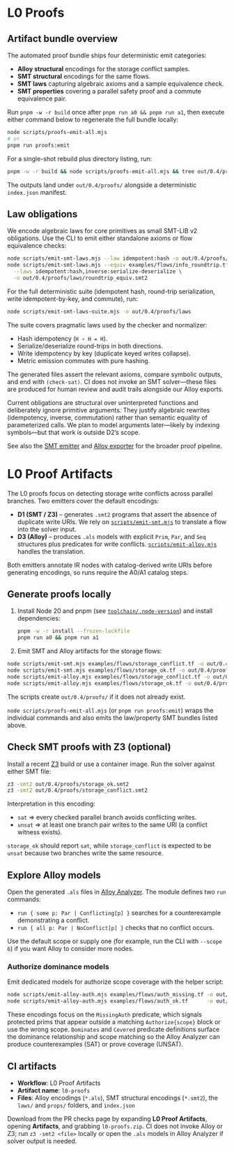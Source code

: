# L0 Proofs

## Artifact bundle overview

The automated proof bundle ships four deterministic emit categories:

- **Alloy structural** encodings for the storage conflict samples.
- **SMT structural** encodings for the same flows.
- **SMT laws** capturing algebraic axioms and a sample equivalence check.
- **SMT properties** covering a parallel safety proof and a commute equivalence pair.

Run `pnpm -w -r build` once after `pnpm run a0 && pnpm run a1`, then execute either command below to regenerate the full bundle locally:

```bash
node scripts/proofs-emit-all.mjs
# or
pnpm run proofs:emit
```

For a single-shot rebuild plus directory listing, run:

```bash
pnpm -w -r build && node scripts/proofs-emit-all.mjs && tree out/0.4/proofs
```

The outputs land under `out/0.4/proofs/` alongside a deterministic `index.json` manifest.

## Law obligations

We encode algebraic laws for core primitives as small SMT-LIB v2 obligations. Use the CLI to emit either standalone axioms or flow equivalence checks:

```bash
node scripts/emit-smt-laws.mjs --law idempotent:hash -o out/0.4/proofs/laws/idempotent_hash.smt2
node scripts/emit-smt-laws.mjs --equiv examples/flows/info_roundtrip.tf examples/flows/info_roundtrip.tf \
  --laws idempotent:hash,inverse:serialize-deserialize \
  -o out/0.4/proofs/laws/roundtrip_equiv.smt2
```

For the full deterministic suite (idempotent hash, round-trip serialization, write idempotent-by-key, and commute), run:

```bash
node scripts/emit-smt-laws-suite.mjs -o out/0.4/proofs/laws
```

The suite covers pragmatic laws used by the checker and normalizer:

- Hash idempotency (`H ∘ H = H`).
- Serialize/deserialize round-trips in both directions.
- Write idempotency by key (duplicate keyed writes collapse).
- Metric emission commutes with pure hashing.


The generated files assert the relevant axioms, compare symbolic outputs, and end with `(check-sat)`. CI does not invoke an SMT solver—these files are produced for human review and audit trails alongside our Alloy exports.

Current obligations are structural over uninterpreted functions and deliberately ignore primitive arguments. They justify algebraic rewrites (idempotency, inverse, commutation) rather than semantic equality of parameterized calls. We plan to model arguments later—likely by indexing symbols—but that work is outside D2’s scope.

See also the [SMT emitter](../scripts/emit-smt.mjs) and [Alloy exporter](../scripts/emit-alloy.mjs) for the broader proof pipeline.

# L0 Proof Artifacts

The L0 proofs focus on detecting storage write conflicts across parallel branches. Two emitters cover the default encodings:

- **D1 (SMT / Z3)** – generates `.smt2` programs that assert the absence of duplicate write URIs. We rely on [`scripts/emit-smt.mjs`](../scripts/emit-smt.mjs) to translate a flow into the solver input.
- **D3 (Alloy)** – produces `.als` models with explicit `Prim`, `Par`, and `Seq` structures plus predicates for write conflicts. [`scripts/emit-alloy.mjs`](../scripts/emit-alloy.mjs) handles the translation.

Both emitters annotate IR nodes with catalog-derived write URIs before generating encodings, so runs require the A0/A1 catalog steps.

## Generate proofs locally

1. Install Node 20 and pnpm (see [`toolchain/.node-version`](../toolchain/.node-version)) and install dependencies:
   ```bash
   pnpm -w -r install --frozen-lockfile
   pnpm run a0 && pnpm run a1
   ```
2. Emit SMT and Alloy artifacts for the storage flows:
  ```bash
  node scripts/emit-smt.mjs examples/flows/storage_conflict.tf -o out/0.4/proofs/storage_conflict.smt2
  node scripts/emit-smt.mjs examples/flows/storage_ok.tf -o out/0.4/proofs/storage_ok.smt2
  node scripts/emit-alloy.mjs examples/flows/storage_conflict.tf -o out/0.4/proofs/storage_conflict.als
  node scripts/emit-alloy.mjs examples/flows/storage_ok.tf -o out/0.4/proofs/storage_ok.als
  ```
  The scripts create `out/0.4/proofs/` if it does not already exist.

`node scripts/proofs-emit-all.mjs` (or `pnpm run proofs:emit`) wraps the individual commands and also emits the law/property SMT bundles listed above.

## Check SMT proofs with Z3 (optional)

Install a recent [Z3](https://github.com/Z3Prover/z3) build or use a container image. Run the solver against either SMT file:

```bash
z3 -smt2 out/0.4/proofs/storage_ok.smt2
z3 -smt2 out/0.4/proofs/storage_conflict.smt2
```

Interpretation in this encoding:

- `sat` ⇒ every checked parallel branch avoids conflicting writes.
- `unsat` ⇒ at least one branch pair writes to the same URI (a conflict witness exists).

`storage_ok` should report `sat`, while `storage_conflict` is expected to be `unsat` because two branches write the same resource.

## Explore Alloy models

Open the generated `.als` files in [Alloy Analyzer](https://alloytools.org/). The module defines two `run` commands:

- `run { some p: Par | Conflicting[p] }` searches for a counterexample demonstrating a conflict.
- `run { all p: Par | NoConflict[p] }` checks that no conflict occurs.

Use the default scope or supply one (for example, run the CLI with `--scope 6`) if you want Alloy to consider more nodes.

### Authorize dominance models

Emit dedicated models for authorize scope coverage with the helper script:

```bash
node scripts/emit-alloy-auth.mjs examples/flows/auth_missing.tf -o out/0.4/proofs/auth/missing.als
node scripts/emit-alloy-auth.mjs examples/flows/auth_ok.tf      -o out/0.4/proofs/auth/ok.als
```

These encodings focus on the `MissingAuth` predicate, which signals protected prims that appear outside a matching `Authorize{scope}` block or use the wrong scope. `Dominates` and `Covered` predicate definitions surface the dominance relationship and scope matching so the Alloy Analyzer can produce counterexamples (SAT) or prove coverage (UNSAT).


## CI artifacts

- **Workflow**: L0 Proof Artifacts
- **Artifact name**: `l0-proofs`
- **Files**: Alloy encodings (`*.als`), SMT structural encodings (`*.smt2`), the `laws/` and `props/` folders, and `index.json`

Download from the PR checks page by expanding **L0 Proof Artifacts**, opening **Artifacts**, and grabbing `l0-proofs.zip`. CI does not invoke Alloy or Z3; run `z3 -smt2 <file>` locally or open the `.als` models in Alloy Analyzer if solver output is needed.
